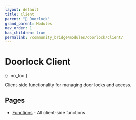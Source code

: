 ```yaml
---
layout: default
title: Client
parent: "🚪 Doorlock"
grand_parent: Modules
nav_order: 1
has_children: true
permalink: /community_bridge/modules/doorlock/client/
---
```


# Doorlock Client
{: .no_toc }

Client-side functionality for managing door locks and access.

## Pages

- [Functions](/community_bridge/modules/doorlock/client/functions/) - All client-side functions